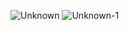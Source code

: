 ![Unknown](https://github.com/kamaljitsingh76/22CSH-293-Group2-ST/assets/156651501/6068cf07-a2f9-44ad-9092-d58bec5e728d)
![Unknown-1](https://github.com/kamaljitsingh76/22CSH-293-Group2-ST/assets/156651501/0bbc6af5-bc96-40b7-aa8c-8fbf8e49c5ef)
